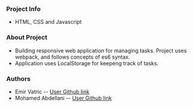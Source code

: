 ### Project Info

- HTML, CSS and Javascript

### About Project

- Building responsive web application for managing tasks. Project uses webpack, and follows concepts of es6 syntax.
- Application uses LocalStorage for keepeng track of tasks.

### Authors

- Emir Vatric -- [User Github link](https://github.com/EmirVatric)
- Mohamed Abdellani -- [User Github link](https://github.com/abdellani)
